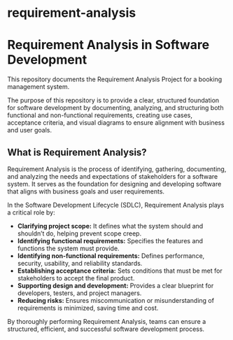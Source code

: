 # requirement-analysis
# Requirement Analysis in Software Development

This repository documents the Requirement Analysis Project for a booking management system. 

The purpose of this repository is to provide a clear, structured foundation for software development by documenting, analyzing, and structuring both functional and non-functional requirements, creating use cases, acceptance criteria, and visual diagrams to ensure alignment with business and user goals.
## What is Requirement Analysis?

Requirement Analysis is the process of identifying, gathering, documenting, and analyzing the needs and expectations of stakeholders for a software system. It serves as the foundation for designing and developing software that aligns with business goals and user requirements.

In the Software Development Lifecycle (SDLC), Requirement Analysis plays a critical role by:

- **Clarifying project scope:** It defines what the system should and shouldn’t do, helping prevent scope creep.
- **Identifying functional requirements:** Specifies the features and functions the system must provide.
- **Identifying non-functional requirements:** Defines performance, security, usability, and reliability standards.
- **Establishing acceptance criteria:** Sets conditions that must be met for stakeholders to accept the final product.
- **Supporting design and development:** Provides a clear blueprint for developers, testers, and project managers.
- **Reducing risks:** Ensures miscommunication or misunderstanding of requirements is minimized, saving time and cost.

By thoroughly performing Requirement Analysis, teams can ensure a structured, efficient, and successful software development process.
